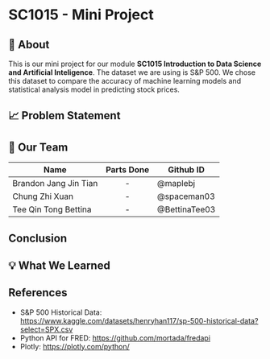 # SC1015 - Mini Project
## :page_with_curl: About
This is our mini project for our module **SC1015 Introduction to Data Science and Artificial Inteligence**. The dataset we are using is S&P 500. We chose this dataset to compare the accuracy of machine learning models and statistical analysis model in predicting stock prices.

## :chart_with_upwards_trend: Problem Statement


## :busts_in_silhouette: Our Team
| Name | Parts Done | Github ID |
|---|:---:|---|
| Brandon Jang Jin Tian | - | @maplebj |
| Chung Zhi Xuan | - | @spaceman03 |
| Tee Qin Tong Bettina | - | @BettinaTee03 |

## Conclusion

## :bulb: What We Learned

## References
- S&P 500 Historical Data: https://www.kaggle.com/datasets/henryhan117/sp-500-historical-data?select=SPX.csv
- Python API for FRED: https://github.com/mortada/fredapi
- Plotly: https://plotly.com/python/
